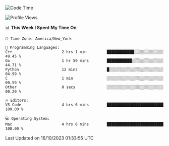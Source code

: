 <!--START_SECTION:waka-->
![Code Time](http://img.shields.io/badge/Code%20Time-557%20hrs%2059%20mins-blue)

![Profile Views](http://img.shields.io/badge/Profile%20Views-0-blue)

📊 **This Week I Spent My Time On** 

```text
🕑︎ Time Zone: America/New_York

💬 Programming Languages: 
C++                      2 hrs 1 min         ████████████░░░░░░░░░░░░░   49.45 % 
Go                       1 hr 50 mins        ███████████░░░░░░░░░░░░░░   44.71 % 
Python                   12 mins             █░░░░░░░░░░░░░░░░░░░░░░░░   04.99 % 
C                        1 min               ░░░░░░░░░░░░░░░░░░░░░░░░░   00.59 % 
Other                    0 secs              ░░░░░░░░░░░░░░░░░░░░░░░░░   00.20 % 

🔥 Editors: 
VS Code                  4 hrs 6 mins        █████████████████████████   100.00 % 

💻 Operating System: 
Mac                      4 hrs 6 mins        █████████████████████████   100.00 % 
```


 Last Updated on 16/10/2023 01:33:55 UTC
<!--END_SECTION:waka-->
